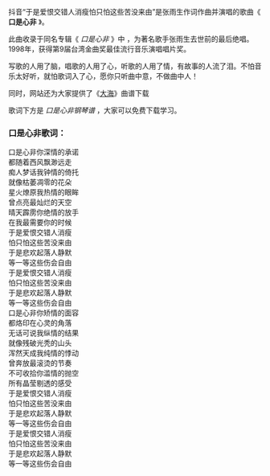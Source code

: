 

抖音“于是爱恨交错人消瘦怕只怕这些苦没来由”是张雨生作词作曲并演唱的歌曲《 **口是心非** 》。

此曲收录于同名专辑《 _口是心非_ 》中 ，为著名歌手张雨生去世前的最后绝唱。1998年，获得第9届台湾金曲奖最佳流行音乐演唱唱片奖。

写歌的人用了脑，唱歌的人用了心，听歌的人用了情，有故事的人流了泪。不怕音乐太好听，就怕歌词入了心，愿你只听曲中意，不做曲中人！

同时，网站还为大家提供了《[大海](Music-5531-大海-张雨生.html "大海")》曲谱下载

歌词下方是 _口是心非钢琴谱_ ，大家可以免费下载学习。

### 口是心非歌词：

口是心非你深情的承诺  
都随着西风飘渺远走  
痴人梦话我钟情的倚托  
就像枯萎凋零的花朵  
星火燎原我热情的眼眸  
曾点亮最灿烂的天空  
晴天霹雳你绝情的放手  
在我最需要你的时候  
于是爱恨交错人消瘦  
怕只怕这些苦没来由  
于是悲欢起落人静默  
等一等这些伤会自由  
于是爱恨交错人消瘦  
怕只怕这些苦没来由  
于是悲欢起落人静默  
等一等这些伤会自由  
口是心非你矫情的面容  
都烙印在心灵的角落  
无话可说我纵情的结果  
就像残破光秃的山头  
浑然天成我纯情的悸动  
曾奔放最滚烫的节奏  
不可收拾你滥情的抛空  
所有晶莹剔透的感受  
于是爱恨交错人消瘦  
怕只怕这些苦没来由  
于是悲欢起落人静默  
等一等这些伤会自由  
于是爱恨交错人消瘦  
怕只怕这些苦没来由  
于是悲欢起落人静默  
等一等这些伤会自由

